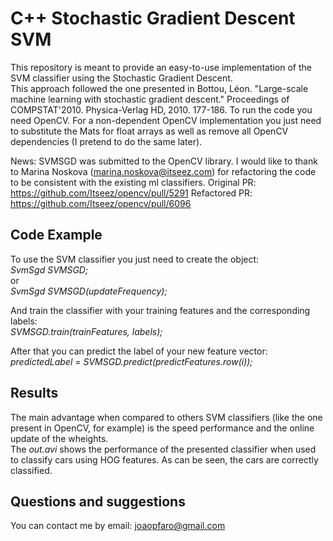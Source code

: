 # C++ Stochastic Gradient Descent SVM

This repository is meant to provide an easy-to-use implementation of the SVM classifier using the Stochastic Gradient Descent. 
<br />
This approach followed the one presented in Bottou, Léon. "Large-scale machine learning with stochastic gradient descent." Proceedings of COMPSTAT'2010. Physica-Verlag HD, 2010. 177-186. To run the code you need OpenCV. For a non-dependent OpenCV implementation you just need to substitute the Mats for float arrays as well as remove all OpenCV dependencies (I pretend to do the same later).

News: SVMSGD was submitted to the OpenCV library. I would like to thank to Marina Noskova (marina.noskova@itseez.com) for refactoring the code to be consistent with the existing ml classifiers.
Original PR: https://github.com/Itseez/opencv/pull/5291
Refactored PR: https://github.com/Itseez/opencv/pull/6096

## Code Example

To use the SVM classifier you just need to create the object:
<br />
*SvmSgd SVMSGD;*
<br />
or
<br />
*SvmSgd SVMSGD(updateFrequency);*

And train the classifier with your training features and the corresponding labels:
<br />
*SVMSGD.train(trainFeatures, labels);*

After that you can predict the label of your new feature vector:
<br />
*predictedLabel = SVMSGD.predict(predictFeatures.row(i));*

## Results

The main advantage when compared to others SVM classifiers (like the one present in OpenCV, for example) is the speed performance and the online update of the wheights.
<br />
The *out.avi* shows the performance of the presented classifier when used to classify cars using HOG features. As can be seen, the cars are correctly classified. 

## Questions and suggestions

You can contact me by email: joaopfaro@gmail.com

